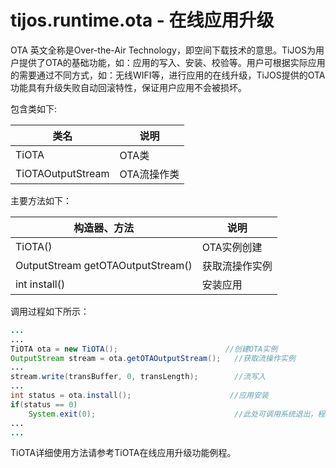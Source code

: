 # tijos.runtime.ota - 在线应用升级

OTA 英文全称是Over-the-Air Technology，即空间下载技术的意思。TiJOS为用户提供了OTA的基础功能，如：应用的写入、安装、校验等。用户可根据实际应用的需要通过不同方式，如：无线WIFI等，进行应用的在线升级，TiJOS提供的OTA功能具有升级失败自动回滚特性，保证用户应用不会被损坏。



包含类如下:

| 类名                | 说明      |
| ----------------- | ------- |
| TiOTA             | OTA类    |
| TiOTAOutputStream | OTA流操作类 |



主要方法如下：

| 构造器、方法                            | 说明      |
| --------------------------------- | ------- |
| TiOTA()                           | OTA实例创建 |
| OutputStream getOTAOutputStream() | 获取流操作实例 |
| int install()                     | 安装应用    |



调用过程如下所示：

```java
...
...
TiOTA ota = new TiOTA(); 						//创建OTA实例
OutputStream stream = ota.getOTAOutputStream();	  //获取流操作实例
...
stream.write(transBuffer, 0, transLength);		  //流写入
...
int status = ota.install();						 //应用安装
if(status == 0)
	System.exit(0);                               //此处可调用系统退出，程序会重新启动
...
...
```



TiOTA详细使用方法请参考TiOTA在线应用升级功能例程。